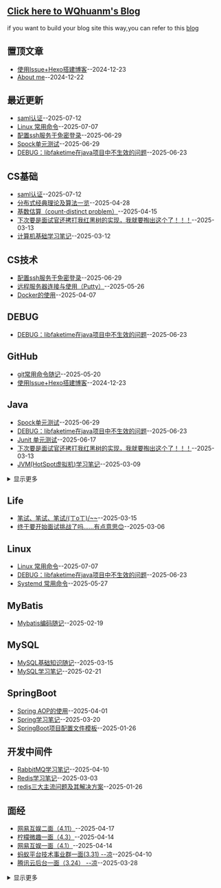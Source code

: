 ## [Click here to WQhuanm's Blog](https://wqhuanm.github.io/Issue_Blog/)
if you want to build your blog site this way,you can refer to this [blog](https://github.com/WQhuanm/Issue_Blog/issues/2)

## 置顶文章
- [使用Issue+Hexo搭建博客](https://github.com/WQhuanm/Issue_Blog/issues/2)--2024-12-23
- [About me](https://github.com/WQhuanm/Issue_Blog/issues/1)--2024-12-22
## 最近更新
- [saml认证](https://github.com/WQhuanm/Issue_Blog/issues/42)--2025-07-12
- [Linux 常用命令](https://github.com/WQhuanm/Issue_Blog/issues/41)--2025-07-07
- [配置ssh服务于免密登录](https://github.com/WQhuanm/Issue_Blog/issues/40)--2025-06-29
- [Spock单元测试](https://github.com/WQhuanm/Issue_Blog/issues/39)--2025-06-29
- [DEBUG：libfaketime在java项目中不生效的问题](https://github.com/WQhuanm/Issue_Blog/issues/38)--2025-06-23
## CS基础
- [saml认证](https://github.com/WQhuanm/Issue_Blog/issues/42)--2025-07-12
- [分布式经典理论及算法一览](https://github.com/WQhuanm/Issue_Blog/issues/33)--2025-04-28
- [基数估算（count-distinct problem）](https://github.com/WQhuanm/Issue_Blog/issues/31)--2025-04-15
- [下次要是面试官还拷打我红黑树的实现，我就要掏出这个了！！！](https://github.com/WQhuanm/Issue_Blog/issues/15)--2025-03-13
- [计算机基础学习笔记](https://github.com/WQhuanm/Issue_Blog/issues/14)--2025-03-12
## CS技术
- [配置ssh服务于免密登录](https://github.com/WQhuanm/Issue_Blog/issues/40)--2025-06-29
- [远程服务器连接与使用（Putty）](https://github.com/WQhuanm/Issue_Blog/issues/35)--2025-05-26
- [Docker的使用](https://github.com/WQhuanm/Issue_Blog/issues/26)--2025-04-07
## DEBUG
- [DEBUG：libfaketime在java项目中不生效的问题](https://github.com/WQhuanm/Issue_Blog/issues/38)--2025-06-23
## GitHub
- [git常用命令随记](https://github.com/WQhuanm/Issue_Blog/issues/34)--2025-05-20
- [使用Issue+Hexo搭建博客](https://github.com/WQhuanm/Issue_Blog/issues/2)--2024-12-23
## Java
- [Spock单元测试](https://github.com/WQhuanm/Issue_Blog/issues/39)--2025-06-29
- [DEBUG：libfaketime在java项目中不生效的问题](https://github.com/WQhuanm/Issue_Blog/issues/38)--2025-06-23
- [Junit 单元测试](https://github.com/WQhuanm/Issue_Blog/issues/37)--2025-06-17
- [下次要是面试官还拷打我红黑树的实现，我就要掏出这个了！！！](https://github.com/WQhuanm/Issue_Blog/issues/15)--2025-03-13
- [JVM(HotSpot虚拟机)学习笔记](https://github.com/WQhuanm/Issue_Blog/issues/12)--2025-03-09
<details><summary>显示更多</summary>

- [Java并发知识随记](https://github.com/WQhuanm/Issue_Blog/issues/9)--2025-02-27
- [Java基础知识随记](https://github.com/WQhuanm/Issue_Blog/issues/8)--2025-02-26
- [登录认证的几种基本方式](https://github.com/WQhuanm/Issue_Blog/issues/3)--2025-01-26
</details>

## Life
- [笔试、笔试、笔试/(ㄒoㄒ)/~~](https://github.com/WQhuanm/Issue_Blog/issues/17)--2025-03-15
- [终于要开始面试挑战了吗......有点意思😊](https://github.com/WQhuanm/Issue_Blog/issues/11)--2025-03-06
## Linux
- [Linux 常用命令](https://github.com/WQhuanm/Issue_Blog/issues/41)--2025-07-07
- [DEBUG：libfaketime在java项目中不生效的问题](https://github.com/WQhuanm/Issue_Blog/issues/38)--2025-06-23
- [Systemd 常用命令](https://github.com/WQhuanm/Issue_Blog/issues/36)--2025-05-27
## MyBatis
- [Mybatis编码随记](https://github.com/WQhuanm/Issue_Blog/issues/6)--2025-02-19
## MySQL
- [MySQL基础知识随记](https://github.com/WQhuanm/Issue_Blog/issues/18)--2025-03-15
- [MySQL学习笔记](https://github.com/WQhuanm/Issue_Blog/issues/7)--2025-02-21
## SpringBoot
- [Spring AOP的使用](https://github.com/WQhuanm/Issue_Blog/issues/25)--2025-04-01
- [Spring学习笔记](https://github.com/WQhuanm/Issue_Blog/issues/21)--2025-03-20
- [SpringBoot项目配置文件模板](https://github.com/WQhuanm/Issue_Blog/issues/5)--2025-01-26
## 开发中间件
- [RabbitMQ学习笔记](https://github.com/WQhuanm/Issue_Blog/issues/27)--2025-04-10
- [Redis学习笔记](https://github.com/WQhuanm/Issue_Blog/issues/10)--2025-03-03
- [redis三大主流问题及其解决方案](https://github.com/WQhuanm/Issue_Blog/issues/4)--2025-01-26
## 面经
- [网易互娱二面（4.11）](https://github.com/WQhuanm/Issue_Blog/issues/32)--2025-04-17
- [柠檬微趣一面（4.3）](https://github.com/WQhuanm/Issue_Blog/issues/30)--2025-04-14
- [网易互娱一面（4.1）](https://github.com/WQhuanm/Issue_Blog/issues/29)--2025-04-14
- [蚂蚁平台技术事业群一面(3.31) --凉](https://github.com/WQhuanm/Issue_Blog/issues/28)--2025-04-10
- [腾讯云后台一面（3.24）  --凉](https://github.com/WQhuanm/Issue_Blog/issues/24)--2025-03-28
<details><summary>显示更多</summary>

- [网易雷火一面（3.21）](https://github.com/WQhuanm/Issue_Blog/issues/23)--2025-03-26
- [百度电话一面（3.21） --凉](https://github.com/WQhuanm/Issue_Blog/issues/22)--2025-03-26
- [菜鸟电话面（3.13）](https://github.com/WQhuanm/Issue_Blog/issues/20)--2025-03-15
- [恒生电子一面（3.13）](https://github.com/WQhuanm/Issue_Blog/issues/19)--2025-03-15
- [字节国际电商一面(3.12)  --凉](https://github.com/WQhuanm/Issue_Blog/issues/16)--2025-03-14
- [杭州视言一面（3.11）](https://github.com/WQhuanm/Issue_Blog/issues/13)--2025-03-11
</details>

